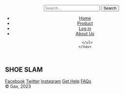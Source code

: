 <!DOCTYPE html >
<html lang="en">
<head>
  <meta charset="utf-8">
  <meta name="viewport" content="width=device-width, initial-scale=1.0">
  <title>Shoes Website</title>
  <link rel="stylesheet" type="text/css" href="style.css">
  <style>

    @media only screen and (max-width: 600px) {
      header {
        text-align: center;
      }

      nav ul {
        text-align: center;
      }


    }
  </style>
</head>
<body>
  

  <header>
    <div class="search-bar">
      <input type="text" placeholder="Search...">
      <button type="submit">Search</button>
    </div>
    <nav>
      <ul>
        <li><a href="shoe.html">Home</a></li>
        <li><a href="product.html">Product</a></li>
        <li><a href="product.html">Log in</a></li>
        <li><a href="product.html">About Us</a></li>
        
      </ul>
    </nav>
  </header>
  <section id="content">  
    <div class="container">
        <h1>SHOE SLAM</h1> 
    </div>
  </section>
  
  <footer>
    <div class="footer-container">
      <div class="social-media">
        <a href="https://www.facebook.com"><i class="fab fa-facebook"></i>Facebook</a>
        <a href="https://www.twitter.com"><i class="fab fa-twitter"></i>Twitter</a>
        <a href="https://www.instagram.com"><i class="fab fa-instagram"></i>Instagram</a>
        <a href="#">Get Help</a>
        <a href="#">FAQs</a>
      </div>
    <div class="copyright">© Gax, 2023</div>
  </footer>  
</body>

</html>
